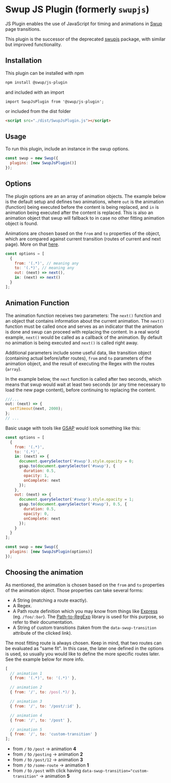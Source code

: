 # Swup JS Plugin (formerly `swupjs`)

JS Plugin enables the use of JavaScript for timing and animations in [Swup](https://swup.js.org) page transitions.

This plugin is the successor of the deprecated [swupjs](https://github.com/swup/swupjs) package, with similar but improved functionality.

## Installation

This plugin can be installed with npm

```bash
npm install @swup/js-plugin
```

and included with an import

```shell
import SwupJsPlugin from '@swup/js-plugin';
```

or included from the dist folder

```html
<script src="./dist/SwupJsPlugin.js"></script>
```

## Usage

To run this plugin, include an instance in the swup options.

```javascript
const swup = new Swup({
  plugins: [new SwupJsPlugin()]
});
```

## Options

The plugin options are an an array of animation objects.
The example below is the default setup and defines two animations,
where `out` is the animation (function) being executed before the content is being replaced, and `in` is animation being executed after the content is replaced.
This is also an animation object that swup will fallback to in case no other fitting animation object is found.

Animations are chosen based on the `from` and `to` properties of the object, which are compared against current transition (routes of current and next page).
More on that [here](#choosing-the-animation).

```javascript
const options = [
  {
    from: '(.*)', // meaning any
    to: '(.*)', // meaning any
    out: (next) => next(),
    in: (next) => next()
  }
];
```

## Animation Function

The animation function receives two parameters: The `next()` function and an object that contains information about the current animation.
The `next()` function must be called once and serves as an indicator that the animation is done and swup can proceed with replacing the content.
In a real world example, `next()` would be called as a callback of the animation.
By default no animation is being executed and `next()` is called right away.

Additional parameters include some useful data, like transition object (containing actual before/after routes), `from` and `to` parameters of the animation object, and the result of executing the Regex with the routes (`array`).

In the example below, the `next` function is called after two seconds,
which means that swup would wait at least two seconds (or any time necessary to load the new page content),
before continuing to replacing the content.

```javascript
///...
out: (next) => {
  setTimeout(next, 2000);
};
// ...
```

Basic usage with tools like [GSAP](https://greensock.com/gsap/) would look something like this:

```javascript
const options = [
  {
    from: '(.*)',
    to: '(.*)',
    in: (next) => {
      document.querySelector('#swup').style.opacity = 0;
      gsap.to(document.querySelector('#swup'), {
        duration: 0.5,
        opacity: 1,
        onComplete: next
      });
    },
    out: (next) => {
      document.querySelector('#swup').style.opacity = 1;
      gsap.to(document.querySelector('#swup'), 0.5, {
        duration: 0.5,
        opacity: 0,
        onComplete: next
      });
    }
  }
];

const swup = new Swup({
  plugins: [new SwupJsPlugin(options)]
});
```

## Choosing the animation

As mentioned, the animation is chosen based on the `from` and `to` properties of the animation object.
Those properties can take several forms:

- A String (matching a route exactly).
- A Regex.
- A Path route definition which you may know from things like [Express](https://expressjs.com/) (eg. `/foo/:bar`). The [Path-to-RegExp](https://github.com/pillarjs/path-to-regexp) library is used for this purpose, so refer to their documentation.
- A String of custom transitions (taken from the `data-swup-transition` attribute of the clicked link).

The most fitting route is always chosen.
Keep in mind, that two routes can be evaluated as "same fit".
In this case, the later one defined in the options is used, so usually you would like to define the more specific routes later.
See the example below for more info.

```javascript
[
  // animation 1
  { from: '(.*)', to: '(.*)' },

  // animation 2
  { from: '/', to: /pos(.*)/ },

  // animation 3
  { from: '/', to: '/post/:id' },

  // animation 4
  { from: '/', to: '/post' },

  // animation 5
  { from: '/', to: 'custom-transition' }
];
```

- from `/` to `/post` → animation **4**
- from `/` to `/posting` → animation **2**
- from `/` to `/post/12` → animation **3**
- from `/` to `/some-route` → animation **1**
- from `/` to `/post` with click having `data-swup-transition="custom-transition"` → animation **5**
